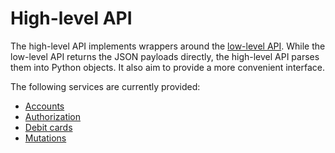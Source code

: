 
# High-level API

The high-level API implements wrappers around the [low-level API](../lowlevel). While the low-level API returns the JSON payloads directly, the high-level API parses them into Python objects. It also aim to provide a more convenient interface.

The following services are currently provided:

* [Accounts](../highlevel/accounts)
* [Authorization](../highlevel/authorization)
* [Debit cards](../highlevel/debitcards)
* [Mutations](../highlevel/mutations)